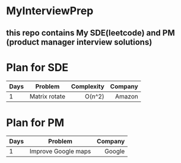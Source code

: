 # MyInterviewPrep
## this repo contains My SDE(leetcode) and PM (product manager interview solutions)

# Plan for SDE

| Days |  Problem  | Complexity | Company |
|:-----|:--------:|------:|------:|
| 1  | Matrix rotate | O(n^2) | Amazon |


# Plan for PM

| Days |  Problem  |  Company |
|:-----|:--------:|------:|
| 1  | Improve Google maps | Google |
